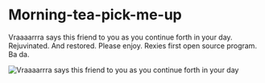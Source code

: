 # Morning-tea-pick-me-up

Vraaaarrra says this friend to you as you continue forth in your day. Rejuvinated. And restored. Please enjoy. Rexies first open source program. Ba da. 

![Vraaaarrra says this friend to you as you continue forth in your day](Vraaaarrra.gif)
